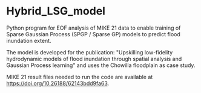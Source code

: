 # Hybrid_LSG_model
Python program for EOF analysis of MIKE 21 data to enable training of Sparse Gaussian Process (SPGP / Sparse GP) models to predict flood inundation extent. 

The model is developed for the publication: "Upskilling low-fidelity hydrodynamic models of flood inundation through spatial analysis and Gaussian Process learning" and uses the Chowilla floodplain as case study. 

MIKE 21 result files needed to run the code are available at https://doi.org/10.26188/62143bdd9fa63.
